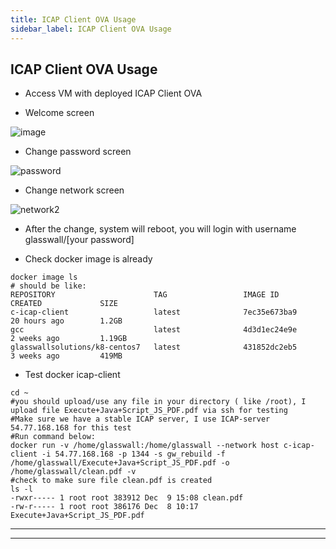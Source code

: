 ```yaml
---
title: ICAP Client OVA Usage
sidebar_label: ICAP Client OVA Usage
---
```

## ICAP Client OVA Usage

- Access VM with deployed ICAP Client OVA

- Welcome screen

![image](https://user-images.githubusercontent.com/29745336/101893950-09e66180-3bd8-11eb-9cf7-ad36657005c1.PNG)

- Change password screen

![password](https://user-images.githubusercontent.com/29745336/101894045-284c5d00-3bd8-11eb-9a09-f300eb409ac6.PNG)

- Change network screen

![network2](https://user-images.githubusercontent.com/29745336/101894090-3a2e0000-3bd8-11eb-96a2-7aa33a2d99cd.PNG)
​​​
- After the change, system will reboot, you will login with username glasswall/[your password]

- Check docker image is already
```
docker image ls
# should be like:
REPOSITORY                      TAG                 IMAGE ID            CREATED             SIZE
c-icap-client                   latest              7ec35e673ba9        20 hours ago        1.2GB
gcc                             latest              4d3d1ec24e9e        2 weeks ago         1.19GB
glasswallsolutions/k8-centos7   latest              431852dc2eb5        3 weeks ago         419MB
```
- Test docker icap-client 
```
cd ~
#you should upload/use any file in your directory ( like /root), I upload file Execute+Java+Script_JS_PDF.pdf via ssh for testing
#Make sure we have a stable ICAP server, I use ICAP-server 54.77.168.168 for this test
#Run command below:
docker run -v /home/glasswall:/home/glasswall --network host c-icap-client -i 54.77.168.168 -p 1344 -s gw_rebuild -f /home/glasswall/Execute+Java+Script_JS_PDF.pdf -o /home/glasswall/clean.pdf -v
#check to make sure file clean.pdf is created
ls -l
-rwxr----- 1 root root 383912 Dec  9 15:08 clean.pdf
-rw-r----- 1 root root 386176 Dec  8 10:17 Execute+Java+Script_JS_PDF.pdf
```  

---
---